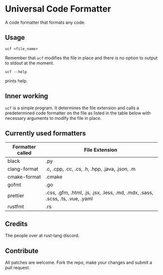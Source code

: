 # Universal Code Formatter

A code formatter that formats any code. 

## Usage
```
ucf <file_name>
```
Remember that `ucf` modifies the file in place and there is no option to output to stdout at the moment.

```
ucf --help
```
prints help.

## Inner working
`ucf` is a simple program. It determines the file extension and calls a predetermined code formatter on the file as listed in the table below with necessary arguments to modify the file in place.

## Currently used formatters
| Formatter called   | File Extension                                                                               |
|--------------------|-----------------------------------------------------------------------------------------|
| black              | .py                                                                                  |
| clang-format       | .c, .cpp, .cc, .cs, .h, .hpp, .java, .json, .m
| cmake-format       | .cmake |                                                                               |
| gofmt              | .go                                                                                  |
| prettier           | .css, .gfm, .html, .js, .jsx, .less, .md, .mdx, .sass, .scss, .ts, .vue, .yaml |
| rustfmt            | .rs

## Credits
The people over at rust-lang discord. 

## Contribute
All patches are welcome. Fork the repo, make your changes and submit a pull request. 
